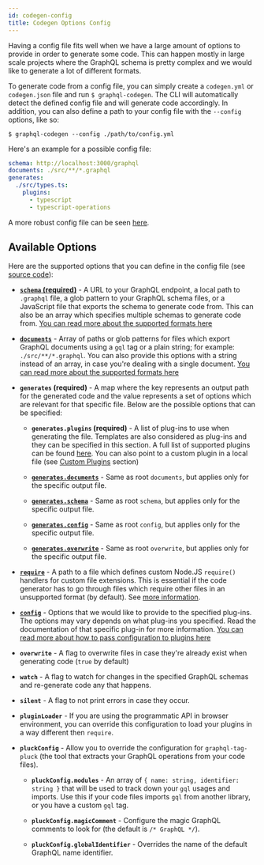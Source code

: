 ```yaml
---
id: codegen-config
title: Codegen Options Config
---
```


Having a config file fits well when we have a large amount of options to provide in order to generate some code. This can happen mostly in large scale projects where the GraphQL schema is pretty complex and we would like to generate a lot of different formats.

To generate code from a config file, you can simply create a `codegen.yml` or `codegen.json` file and run `$ graphql-codegen`. The CLI will automatically detect the defined config file and will generate code accordingly. In addition, you can also define a path to your config file with the `--config` options, like so:

    $ graphql-codegen --config ./path/to/config.yml

Here's an example for a possible config file:

```yml
schema: http://localhost:3000/graphql
documents: ./src/**/*.graphql
generates:
  ./src/types.ts:
    plugins:
      - typescript
      - typescript-operations
```

A more robust config file can be seen [here](https://github.com/dotansimha/graphql-code-generator/blob/master/dev-test/codegen.yml).

## Available Options

Here are the supported options that you can define in the config file (see [source code](https://github.com/dotansimha/graphql-code-generator/blob/master/packages/utils/plugins-helpers/src/types.ts#L51)):

- [**`schema` (required)**](./schema-field#root-level) - A URL to your GraphQL endpoint, a local path to `.graphql` file, a glob pattern to your GraphQL schema files, or a JavaScript file that exports the schema to generate code from. This can also be an array which specifies multiple schemas to generate code from. [You can read more about the supported formats here](./schema-field#available-formats)

- [**`documents`**](./documents-field#root-level) - Array of paths or glob patterns for files which export GraphQL documents using a `gql` tag or a plain string; for example: `./src/**/*.graphql`. You can also provide this options with a string instead of an array, in case you're dealing with a single document. [You can read more about the supported formats here](./documents-field#available-formats)

- **`generates` (required)** - A map where the key represents an output path for the generated code and the value represents a set of options which are relevant for that specific file. Below are the possible options that can be specified:

  - **`generates.plugins` (required)** - A list of plug-ins to use when generating the file. Templates are also considered as plug-ins and they can be specified in this section. A full list of supported plugins can be found [here](../plugins). You can also point to a custom plugin in a local file (see [Custom Plugins](../custom-codegen/index) section)

  - [**`generates.documents`**](./documents-field#output-file-level) - Same as root `documents`, but applies only for the specific output file.

  - [**`generates.schema`**](./schema-field#output-file-level) - Same as root `schema`, but applies only for the specific output file.

  - [**`generates.config`**](./config-field#output-level) - Same as root `config`, but applies only for the specific output file.

  - [**`generates.overwrite`**](./config-field#output-level) - Same as root `overwrite`, but applies only for the specific output file.

- [**`require`**](./require-field) - A path to a file which defines custom Node.JS `require()` handlers for custom file extensions. This is essential if the code generator has to go through files which require other files in an unsupported format (by default). See [more information](https://gist.github.com/jamestalmage/df922691475cff66c7e6).

- [**`config`**](./config-field#root-level) - Options that we would like to provide to the specified plug-ins. The options may vary depends on what plug-ins you specified. Read the documentation of that specific plug-in for more information. [You can read more about how to pass configuration to plugins here](./config-field)

- **`overwrite`** - A flag to overwrite files in case they're already exist when generating code (`true` by default)

- **`watch`** - A flag to watch for changes in the specified GraphQL schemas and re-generate code any that happens.

- **`silent`** - A flag to not print errors in case they occur.

- **`pluginLoader`** - If you are using the programmatic API in browser environment, you can override this configuration to load your plugins in a way different then `require`.

- **`pluckConfig`** - Allow you to override the configuration for `graphql-tag-pluck` (the tool that extracts your GraphQL operations from your code files).

  - **`pluckConfig.modules`** - An array of `{ name: string, identifier: string }` that will be used to track down your `gql` usages and imports. Use this if your code files imports `gql` from another library, or you have a custom `gql` tag.

  - **`pluckConfig.magicComment`** - Configure the magic GraphQL comments to look for (the default is `/* GraphQL */`).

  - **`pluckConfig.globalIdentifier`** - Overrides the name of the default GraphQL name identifier.
